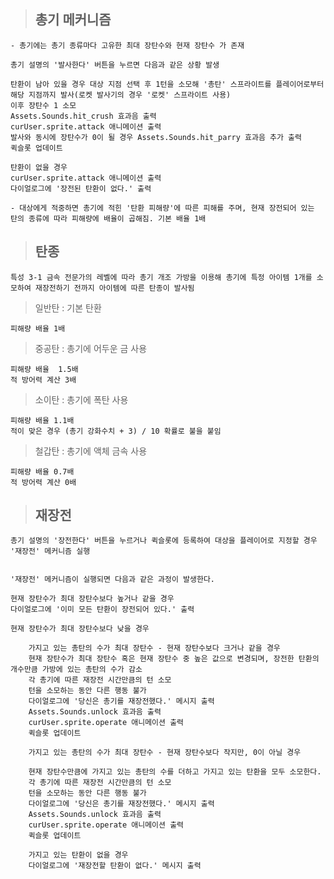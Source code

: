 > ## 총기 메커니즘

    - 총기에는 총기 종류마다 고유한 최대 장탄수와 현재 장탄수 가 존재

    총기 설명의 '발사한다' 버튼을 누르면 다음과 같은 상황 발생

    탄환이 남아 있을 경우 대상 지점 선택 후 1턴을 소모해 '총탄' 스프라이트를 플레이어로부터 해당 지점까지 발사(로켓 발사기의 경우 '로켓' 스프라이트 사용)
    이후 장탄수 1 소모
    Assets.Sounds.hit_crush 효과음 출력
    curUser.sprite.attack 애니메이션 출력
    발사와 동시에 장탄수가 0이 될 경우 Assets.Sounds.hit_parry 효과음 추가 출력
    퀵슬롯 업데이트

    탄환이 없을 경우
    curUser.sprite.attack 애니메이션 출력
    다이얼로그에 '장전된 탄환이 없다.' 출력

    - 대상에게 적중하면 총기에 적힌 '탄환 피해량'에 따른 피해를 주며, 현재 장전되어 있는 탄의 종류에 따라 피해량에 배율이 곱해짐. 기본 배율 1배

> ## 탄종

    특성 3-1 금속 전문가의 레벨에 따라 총기 개조 가방을 이용해 총기에 특정 아이템 1개를 소모하여 재장전하기 전까지 아이템에 따른 탄종이 발사됨

> 일반탄 : 기본 탄환

    피해량 배율 1배

> 중공탄 : 총기에 어두운 금 사용

    피해량 배율  1.5배
    적 방어력 계산 3배

> 소이탄 : 총기에 폭탄 사용

    피해량 배율 1.1배
    적이 맞은 경우 (총기 강화수치 + 3) / 10 확률로 불을 붙임

> 철갑탄 : 총기에 액체 금속 사용

    피해량 배율 0.7배
    적 방어력 계산 0배

> ## 재장전

    총기 설명의 '장전한다' 버튼을 누르거나 퀵슬롯에 등록하여 대상을 플레이어로 지정할 경우 '재장전' 메커니즘 실행


    '재장전' 메커니즘이 실행되면 다음과 같은 과정이 발생한다.

    현재 장탄수가 최대 장탄수보다 높거나 같을 경우
    다이얼로그에 '이미 모든 탄환이 장전되어 있다.' 출력

    현재 장탄수가 최대 장탄수보다 낮을 경우

        가지고 있는 총탄의 수가 최대 장탄수 - 현재 장탄수보다 크거나 같을 경우
        현재 장탄수가 최대 장탄수 혹은 현재 장탄수 중 높은 값으로 변경되며, 장전한 탄환의 개수만큼 가방에 있는 총탄의 수가 감소
        각 총기에 따른 재장전 시간만큼의 턴 소모
        턴을 소모하는 동안 다른 행동 불가
        다이얼로그에 '당신은 총기를 재장전했다.' 메시지 출력
        Assets.Sounds.unlock 효과음 출력
        curUser.sprite.operate 애니메이션 출력
        퀵슬롯 업데이트

        가지고 있는 총탄의 수가 최대 장탄수 - 현재 장탄수보다 작지만, 0이 아닐 경우

        현재 장탄수만큼에 가지고 있는 총탄의 수를 더하고 가지고 있는 탄환을 모두 소모한다.
        각 총기에 따른 재장전 시간만큼의 턴 소모
        턴을 소모하는 동안 다른 행동 불가
        다이얼로그에 '당신은 총기를 재장전했다.' 메시지 출력
        Assets.Sounds.unlock 효과음 출력
        curUser.sprite.operate 애니메이션 출력
        퀵슬롯 업데이트

        가지고 있는 탄환이 없을 경우
        다이얼로그에 '재장전할 탄환이 없다.' 메시지 출력
        